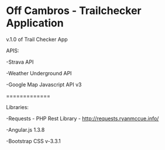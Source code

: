 Off Cambros - Trailchecker Application
============

v.1.0 of Trail Checker App

APIS:

  -Strava API
  
  -Weather Underground API
  
  -Google Map Javascript API v3
  
=============

Libraries:

  -Requests - PHP Rest Library - http://requests.ryanmccue.info/
  
  -Angular.js 1.3.8
  
  -Bootstrap CSS v-3.3.1

